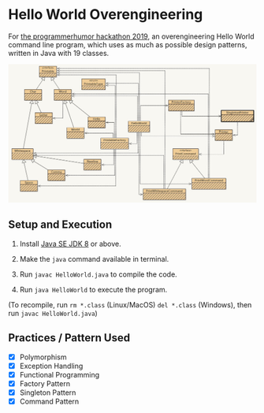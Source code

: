 # Hello World Overengineering

For [the programmerhumor hackathon 2019](https://www.programmerhumor.org/Hackathon), an overengineering Hello World command line program, which uses as much as possible design patterns, written in Java with 19 classes.

<img src="https://raw.githubusercontent.com/eric19960304/hello-world-overengineering/master/demo/1.jpg">

## Setup and Execution

1. Install [Java SE JDK 8](https://www.oracle.com/technetwork/java/javase/downloads/jdk8-downloads-2133151.html) or above.

2. Make the `java` command available in terminal.

3. Run `javac HelloWorld.java` to compile the code.

4. Run `java HelloWorld` to execute the program.

(To recompile, run `rm *.class` (Linux/MacOS) `del *.class` (Windows), then run `javac HelloWorld.java`)

## Practices / Pattern Used

- [X] Polymorphism
- [X] Exception Handling
- [X] Functional Programming
- [X] Factory Pattern
- [X] Singleton Pattern
- [X] Command Pattern
